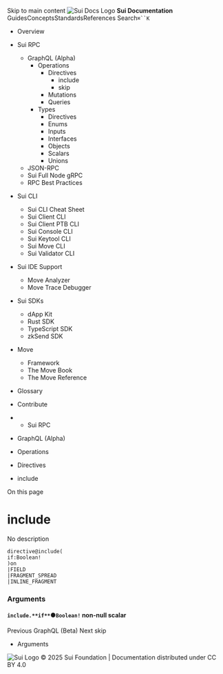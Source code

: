 Skip to main content
![Sui Docs Logo](https://docs.sui.io/img/sui-logo.svg)
**Sui Documentation**
GuidesConceptsStandardsReferences
Search`⌘``K`
  * Overview
  * Sui RPC
    * GraphQL (Alpha)
      * Operations
        * Directives
          * include
          * skip
        * Mutations
        * Queries
      * Types
        * Directives
        * Enums
        * Inputs
        * Interfaces
        * Objects
        * Scalars
        * Unions
    * JSON-RPC
    * Sui Full Node gRPC
    * RPC Best Practices
  * Sui CLI
    * Sui CLI Cheat Sheet
    * Sui Client CLI
    * Sui Client PTB CLI
    * Sui Console CLI
    * Sui Keytool CLI
    * Sui Move CLI
    * Sui Validator CLI
  * Sui IDE Support
    * Move Analyzer
    * Move Trace Debugger
  * Sui SDKs
    * dApp Kit
    * Rust SDK
    * TypeScript SDK
    * zkSend SDK
  * Move
    * Framework
    * The Move Book
    * The Move Reference
  * Glossary
  * Contribute


  *   * Sui RPC
  * GraphQL (Alpha)
  * Operations
  * Directives
  * include


On this page
# include
No description
```
directive@include(  
if:Boolean!  
)on  
|FIELD  
|FRAGMENT_SPREAD  
|INLINE_FRAGMENT  

```

### Arguments​
####  `include.**if**`●`Boolean!` non-null scalar​
Previous
GraphQL (Beta)
Next
skip
  * Arguments


![Sui Logo](https://docs.sui.io/img/sui-logo-footer.svg)
© 2025 Sui Foundation | Documentation distributed under CC BY 4.0
